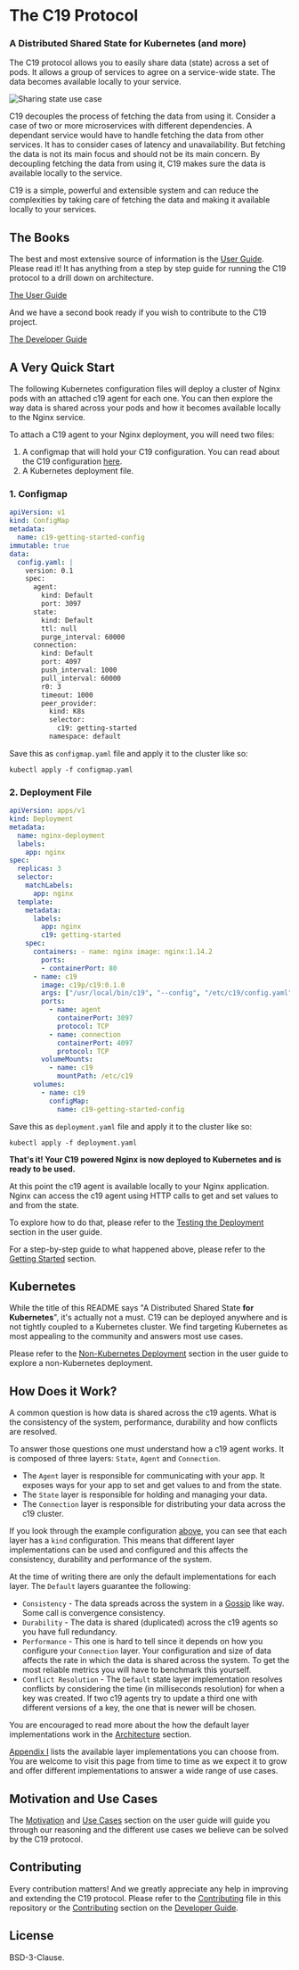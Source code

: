 # The C19 Protocol
### A Distributed Shared State for Kubernetes (and more)

The C19 protocol allows you to easily share data (state) across a set of pods. It allows a group of services to agree on a service-wide state.
The data becomes available locally to your service.

![Sharing state use case](resources/sharing-state.png)

C19 decouples the process of fetching the data from using it. Consider a case of two or more microservices with different dependencies. 
A dependant service would have to handle fetching the data from other services. It has to consider cases of latency and unavailability. 
But fetching the data is not its main focus and should not be its main concern. By decoupling fetching the data from using it, C19 makes sure 
the data is available locally to the service. 

C19 is a simple, powerful and extensible system and can reduce the complexities by taking care of fetching the data and making it available locally to your services.

## The Books
The best and most extensive source of information is the [User Guide]. Please read it!
It has anything from a step by step guide for running the C19 protocol to a drill down on architecture.

[The User Guide]

And we have a second book ready if you wish to contribute to the C19 project.

[The Developer Guide]

## A Very Quick Start
The following Kubernetes configuration files will deploy a cluster of Nginx pods with an attached c19 agent for each one. You can then explore the way data is shared across 
your pods and how it becomes available locally to the Nginx service.

To attach a C19 agent to your Nginx deployment, you will need two files:
1. A configmap that will hold your C19 configuration. You can read about the C19 configuration [here].
2. A Kubernetes deployment file.

### 1. Configmap
```yaml
apiVersion: v1
kind: ConfigMap
metadata:
  name: c19-getting-started-config
immutable: true
data:
  config.yaml: |
    version: 0.1
    spec:
      agent:
        kind: Default
        port: 3097
      state:
        kind: Default
        ttl: null
        purge_interval: 60000
      connection:
        kind: Default
        port: 4097
        push_interval: 1000
        pull_interval: 60000
        r0: 3
        timeout: 1000
        peer_provider:
          kind: K8s
          selector:
            c19: getting-started
          namespace: default
```

Save this as `configmap.yaml` file and apply it to the cluster like so:
```shell
kubectl apply -f configmap.yaml
```

[Configuring the Agent]: getting-started-configuration.md

### 2. Deployment File
```yaml
apiVersion: apps/v1
kind: Deployment
metadata:
  name: nginx-deployment
  labels:
    app: nginx
spec:
  replicas: 3
  selector:
    matchLabels:
      app: nginx
  template:
    metadata:
      labels:
        app: nginx
        c19: getting-started
    spec:
      containers: - name: nginx image: nginx:1.14.2
        ports:
        - containerPort: 80
      - name: c19
        image: c19p/c19:0.1.0
        args: ["/usr/local/bin/c19", "--config", "/etc/c19/config.yaml"]
        ports:
          - name: agent
            containerPort: 3097
            protocol: TCP
          - name: connection
            containerPort: 4097
            protocol: TCP
        volumeMounts:
          - name: c19
            mountPath: /etc/c19
      volumes:
        - name: c19
          configMap:
            name: c19-getting-started-config
```

Save this as `deployment.yaml` file and apply it to the cluster like so:
```shell
kubectl apply -f deployment.yaml
```

**That's it! Your C19 powered Nginx is now deployed to Kubernetes and is ready to be used.**

At this point the c19 agent is available locally to your Nginx application. Nginx can access the c19 agent using HTTP calls to get and set values to and from the state.

To explore how to do that, please refer to the [Testing the Deployment] section in the user guide.

For a step-by-step guide to what happened above, please refer to the [Getting Started] section.

## Kubernetes
While the title of this README says "A Distributed Shared State **for Kubernetes**", it's actually not a must. C19 can be deployed anywhere and is not tightly 
coupled to a Kubernetes cluster. We find targeting Kubernetes as most appealing to the community and answers most use cases.

Please refer to the [Non-Kubernetes Deployment] section in the user guide to explore a non-Kubernetes deployment.

## How Does it Work?
A common question is how data is shared across the c19 agents. What is the consistency of the system, performance, durability and how conflicts are resolved.

To answer those questions one must understand how a c19 agent works. It is composed of three layers: `State`, `Agent` and `Connection`.
- The `Agent` layer is responsible for communicating with your app. It exposes ways for your app to set and get values to and from the state.
- The `State` layer is responsible for holding and managing your data.
- The `Connection` layer is responsible for distributing your data across the c19 cluster.

If you look through the example configuration [above](#1.-configmap), you can see that each layer has a `kind` configuration. This means that different 
layer implementations can be used and configured and this affects the consistency, durability and performance of the system.

At the time of writing there are only the default implementations for each layer. The `Default` layers guarantee the following:
- `Consistency` - The data spreads across the system in a [Gossip] like way. Some call is convergence consistency.
- `Durability` - The data is shared (duplicated) across the c19 agents so you have full redundancy.
- `Performance` - This one is hard to tell since it depends on how you configure your `Connection` layer. Your configuration and size 
of data affects the rate in which the data is shared across the system. To get the most reliable metrics you will have to benchmark this yourself.
- `Conflict Resolution` - The `Default` state layer implementation resolves conflicts by considering the time (in milliseconds resolution) for when a key 
was created. If two c19 agents try to update a third one with different versions of a key, the one that is newer will be chosen.

You are encouraged to read more about the how the default layer implementations work in the [Architecture] section.

[Appendix I] lists the available layer implementations you can choose from. You are welcome to visit this page from time to time as we expect it 
to grow and offer different implementations to answer a wide range of use cases.

## Motivation and Use Cases
The [Motivation] and [Use Cases] section on the user guide will guide you through our reasoning and the different use cases we believe can be solved by the C19 protocol.

## Contributing
Every contribution matters! And we greatly appreciate any help in improving and extending the C19 protocol. Please refer to the [Contributing](CONTRIBUTING.md) file in this repository or the 
[Contributing] section on the [Developer Guide].

## License
BSD-3-Clause.

[The User Guide]: https://c19p.github.io/user-guide/title-page.html
[User Guide]: https://c19p.github.io/user-guide/title-page.html
[The Developer Guide]: https://c19p.github.io/developer-guide/
[Developer Guide]: https://c19p.github.io/developer-guide/
[Deployment Strategies]: https://c19p.github.io/user-guide/deployment-strategies.html
[Getting Started]: https://c19p.github.io/user-guide/ch01-00-getting-started.html
[Contributing]: https://c19p.github.io/developer-guide/contributing.html
[Motivation]: https://c19p.github.io/user-guide/motivation.html
[Use Cases]: https://c19p.github.io/user-guide/use-cases.html
[here]: https://c19p.github.io/user-guide/getting-started-configuration.html
[Testing the Deployment]: https://c19p.github.io/user-guide/getting-started-test-deployment.html
[Non-Kubernetes Deployment]: https://c19p.github.io/user-guide/getting-started-non-kubernetes-deployment.html
[Gossip]: https://en.wikipedia.org/wiki/Gossip_protocol
[Architecture]: https://c19p.github.io/user-guide/architecture.html
[Appendix I]: https://c19p.github.io/user-guide/appendix-i.html
